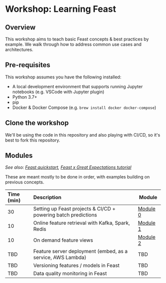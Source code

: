 # Workshop: Learning Feast

## Overview

This workshop aims to teach basic Feast concepts & best practices by example. We walk through how to address common use cases and architectures.

## Pre-requisites
This workshop assumes you have the following installed:
- A local development environment that supports running Jupyter notebooks (e.g. VSCode with Jupyter plugin)
- Python 3.7+
- pip
- Docker & Docker Compose (e.g. `brew install docker docker-compose`)

## Clone the workshop
We'll be using the code in this repository and also playing with CI/CD, so it's best to fork this repository.

## Modules
*See also: [Feast quickstart](https://docs.feast.dev/getting-started/quickstart), [Feast x Great Expectations tutorial](https://docs.feast.dev/tutorials/validating-historical-features)*

These are meant mostly to be done in order, with examples building on previous concepts.

| Time (min) | Description                                                    | Module                         |
| :--------- | :------------------------------------------------------------- | ------------------------------ |
| 30         | Setting up Feast projects & CI/CD + powering batch predictions | [Module 0](module_0/README.md) |
| 10         | Online feature retrieval with Kafka, Spark, Redis              | [Module 1](module_1/README.md) |
| 10         | On demand feature views                                        | [Module 2](module_2/README.md) |
| TBD        | Feature server deployment (embed, as a service, AWS Lambda)    | TBD                            |
| TBD        | Versioning features / models in Feast                          | TBD                            |
| TBD        | Data quality monitoring in Feast                               | TBD                            |

